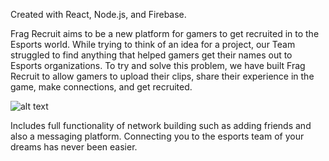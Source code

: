 Created with React, Node.js, and Firebase.

Frag Recruit aims to be a new platform for gamers to get recruited in to the Esports world. While trying to think of an idea for a project, our Team struggled to find anything that helped gamers get their names out to Esports organizations. To try and solve this problem, we have built Frag Recruit to allow gamers to upload their clips, share their experience in the game, make connections, and get recruited.

![alt text](https://i.gyazo.com/1a26e511b333bf4c1de892ec068c6528.png)

Includes full functionality of network building such as adding friends and also a messaging platform. Connecting you to the esports team of your dreams has never been easier.
